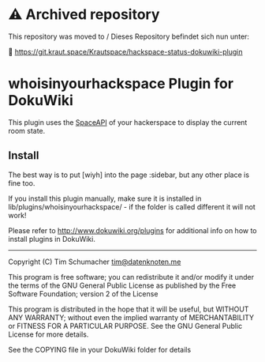 # ⚠️ Archived repository

This repository was moved to / Dieses Repository befindet sich nun unter:

🔗 https://git.kraut.space/Krautspace/hackspace-status-dokuwiki-plugin


# whoisinyourhackspace Plugin for DokuWiki

This plugin uses the [SpaceAPI](http://spaceapi.net/) of your hackerspace to display the current room state.

## Install

The best way is to put [wiyh] into the page :sidebar, but any other place is fine too.

If you install this plugin manually, make sure it is installed in
lib/plugins/whoisinyourhackspace/ - if the folder is called different it
will not work!

Please refer to http://www.dokuwiki.org/plugins for additional info
on how to install plugins in DokuWiki.

----
Copyright (C) Tim Schumacher <tim@datenknoten.me>

This program is free software; you can redistribute it and/or modify
it under the terms of the GNU General Public License as published by
the Free Software Foundation; version 2 of the License

This program is distributed in the hope that it will be useful,
but WITHOUT ANY WARRANTY; without even the implied warranty of
MERCHANTABILITY or FITNESS FOR A PARTICULAR PURPOSE.  See the
GNU General Public License for more details.

See the COPYING file in your DokuWiki folder for details
